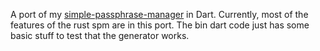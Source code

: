 A port of my [simple-passphrase-manager](https://github.com/pearsche/simple-passphrase-manager) in Dart. 
Currently, most of the features of the rust spm are in this port. The bin dart code just has some basic stuff to test that the generator works.